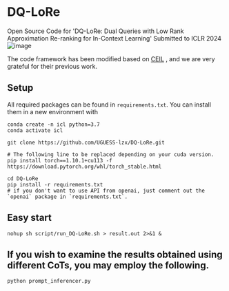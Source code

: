 # DQ-LoRe
Open Source Code for 'DQ-LoRe: Dual Queries with Low Rank Approximation Re-ranking for In-Context Learning' Submitted to ICLR 2024
![image](https://github.com/UGUESS-lzx/DQ-LoRe/assets/63826387/2e033083-1098-440a-b2a4-02e05e20a442)

The code framework has been modified based on [CEIL](https://github.com/HKUNLP/icl-ceil) , and we are very grateful for their previous work.


## Setup
All required packages can be found in ``requirements.txt``. 
You can install them in a new environment with 
```shell
conda create -n icl python=3.7
conda activate icl

git clone https://github.com/UGUESS-lzx/DQ-LoRe.git

# The following line to be replaced depending on your cuda version.
pip install torch==1.10.1+cu113 -f https://download.pytorch.org/whl/torch_stable.html

cd DQ-LoRe
pip install -r requirements.txt
# if you don't want to use API from openai, just comment out the `openai` package in `requirements.txt`.
```


## Easy start
```shell
nohup sh script/run_DQ-LoRe.sh > result.out 2>&1 &
```
## If you wish to examine the results obtained using different CoTs, you may employ the following.
```python
python prompt_inferencer.py
```
